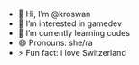 - 👋 Hi, I’m @kroswan
- 👀 I’m interested in gamedev
- 🌱 I’m currently learning codes
- 😄 Pronouns: she/ra
- ⚡ Fun fact: i love Switzerland

<!---
kroswan/kroswan is a ✨ special ✨ repository because its `README.md` (this file) appears on your GitHub profile.
You can click the Preview link to take a look at your changes.
--->
